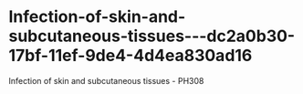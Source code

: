 # Infection-of-skin-and-subcutaneous-tissues---dc2a0b30-17bf-11ef-9de4-4d4ea830ad16
Infection of skin and subcutaneous tissues - PH308
